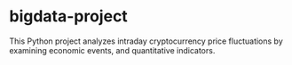 # bigdata-project
This Python project analyzes intraday cryptocurrency price fluctuations by examining economic events, and quantitative indicators.
